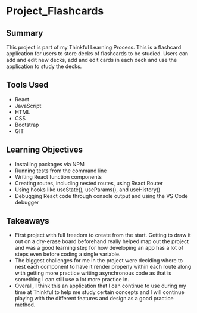 # Project_Flashcards

## Summary
This project is part of my Thinkful Learning Process. This is a flashcard application for users to store decks of flashcards to be studied. Users can add and edit new decks, add and edit cards in each deck and use the application to study the decks. 

## Tools Used 
- React
- JavaScript
- HTML
- CSS
- Bootstrap
- GIT

## Learning Objectives
- Installing packages via NPM
- Running tests from the command line
- Writing React function components
- Creating routes, including nested routes, using React Router
- Using hooks like useState(), useParams(), and useHistory()
- Debugging React code through console output and using the VS Code debugger

## Takeaways
- First project with full freedom to create from the start. Getting to draw it out on a dry-erase board beforehand really helped map out the project and was a good learning step for how developing an app has a lot of steps even before coding a single variable.
- The biggest challenges for me in the project were deciding where to nest each component to have it render properly within each route along with getting more practice writing asynchronous code as that is something I can still use a lot more practice in.
- Overall, I think this an application that I can continue to use during my time at Thinkful to help me study certain concepts and I will continue playing with the different features and design as a good practice method.
